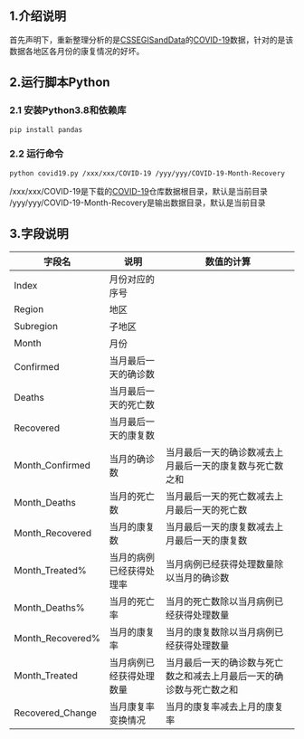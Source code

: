 
## 1.介绍说明

首先声明下，重新整理分析的是[CSSEGISandData](https://github.com/CSSEGISandData)的[COVID-19](https://github.com/CSSEGISandData/COVID-19)数据，针对的是该数据各地区各月份的康复情况的好坏。


## 2.运行脚本Python


### 2.1 安装Python3.8和依赖库

```
pip install pandas 
```


### 2.2 运行命令

```
python covid19.py /xxx/xxx/COVID-19 /yyy/yyy/COVID-19-Month-Recovery
```
/xxx/xxx/COVID-19是下载的[COVID-19](https://github.com/CSSEGISandData/COVID-19)仓库数据根目录，默认是当前目录
/yyy/yyy/COVID-19-Month-Recovery是输出数据目录，默认是当前目录

## 3.字段说明



| 字段名 |  说明 |  数值的计算 |
|---|---|---|
|  Index | 月份对应的序号 ||
|  Region | 地区 ||
|  Subregion | 子地区 ||
|  Month | 月份 ||
|  Confirmed | 当月最后一天的确诊数 ||
|  Deaths | 当月最后一天的死亡数 ||
|  Recovered | 当月最后一天的康复数 ||
|  Month_Confirmed | 当月的确诊数 | 当月最后一天的确诊数减去上月最后一天的康复数与死亡数之和 |
|  Month_Deaths | 当月的死亡数 | 当月最后一天的死亡数减去上月最后一天的死亡数 |
|  Month_Recovered | 当月的康复数 | 当月最后一天的康复数减去上月最后一天的康复数 |
|  Month_Treated% | 当月的病例已经获得处理率 | 当月病例已经获得处理数量除以当月的确诊数 |
|  Month_Deaths% | 当月的死亡率 | 当月的死亡数除以当月病例已经获得处理数量 |
|  Month_Recovered% | 当月的康复率 | 当月的康复数除以当月病例已经获得处理数量 |
|  Month_Treated | 当月病例已经获得处理数量 | 当月最后一天的确诊数与死亡数之和减去上月最后一天的确诊数与死亡数之和 |
|  Recovered_Change | 当月康复率变换情况 |当月的康复率减去上月的康复率|



